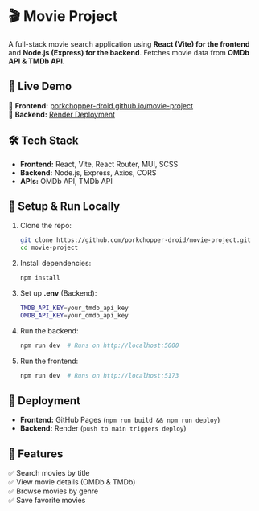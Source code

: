 # 🎬 Movie Project  

A full-stack movie search application using **React (Vite) for the frontend** and **Node.js (Express) for the backend**. Fetches movie data from **OMDb API & TMDb API**.  

## 🚀 Live Demo  
🔗 **Frontend:** [porkchopper-droid.github.io/movie-project](https://porkchopper-droid.github.io/movie-project/)  
🔗 **Backend:** [Render Deployment](https://movie-project-1q1x.onrender.com)  

## 🛠 Tech Stack  
- **Frontend:** React, Vite, React Router, MUI, SCSS  
- **Backend:** Node.js, Express, Axios, CORS  
- **APIs:** OMDb API, TMDb API  

## 🔧 Setup & Run Locally  
1. Clone the repo:  
   ```sh
   git clone https://github.com/porkchopper-droid/movie-project.git
   cd movie-project
   ```
2. Install dependencies:  
   ```sh
   npm install
   ```
3. Set up **.env** (Backend):  
   ```sh
   TMDB_API_KEY=your_tmdb_api_key
   OMDB_API_KEY=your_omdb_api_key
   ```
4. Run the backend:  
   ```sh
   npm run dev  # Runs on http://localhost:5000
   ```
5. Run the frontend:  
   ```sh
   npm run dev  # Runs on http://localhost:5173
   ```

## 🚢 Deployment  
- **Frontend:** GitHub Pages (`npm run build && npm run deploy`)  
- **Backend:** Render (`push to main triggers deploy`)  

## 📌 Features  
✅ Search movies by title  
✅ View movie details (OMDb & TMDb)  
✅ Browse movies by genre  
✅ Save favorite movies  